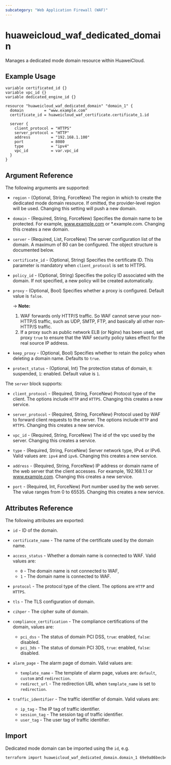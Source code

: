 ```yaml
---
subcategory: "Web Application Firewall (WAF)"
---
```


# huaweicloud_waf_dedicated_domain

Manages a dedicated mode domain resource within HuaweiCloud.

## Example Usage

```hcl
variable certificated_id {}
variable vpc_id {}
variable dedicated_engine_id {}

resource "huaweicloud_waf_dedicated_domain" "domain_1" {
  domain         = "www.example.com"
  certificate_id = huaweicloud_waf_certificate.certificate_1.id

  server {
    client_protocol = "HTTPS"
    server_protocol = "HTTP"
    address         = "192.168.1.100"
    port            = 8080
    type            = "ipv4"
    vpc_id          = var.vpc_id
  }
}

```

## Argument Reference

The following arguments are supported:

* `region` - (Optional, String, ForceNew) The region in which to create the dedicated mode domain resource.
  If omitted, the provider-level region will be used. Changing this setting will push a new domain.
  
* `domain` - (Required, String, ForceNew) Specifies the domain name to be protected.
  For example, www.example.com or *.example.com. Changing this creates a new domain.

* `server` - (Required, List, ForceNew) The server configuration list of the domain. A maximum of 80 can be configured. 
  The object structure is documented below.

* `certificate_id` - (Optional, String) Specifies the certificate ID. This parameter is mandatory when `client_protocol` 
  is set to HTTPS.
  
* `policy_id` - (Optional, String) Specifies the policy ID associated with the domain.
  If not specified, a new policy will be created automatically. 

* `proxy` - (Optional, Bool) Specifies whether a proxy is configured. Default value is `false`.

  -> **Note:** 
  1. WAF forwards only HTTP/S traffic. So WAF cannot serve your non-HTTP/S traffic, such as UDP, SMTP, FTP, and basically
  all other non-HTTP/S traffic.
  2. If a proxy such as public network ELB (or Nginx) has been used, set proxy `true` to ensure that the WAF security policy 
  takes effect for the real source IP address.

* `keep_proxy` - (Optional, Bool) Specifies whether to retain the policy when deleting a domain name. Defaults to `true`.

* `protect_status` - (Optional, Int) The protection status of domain, `0`: suspended, `1`: enabled. Default value is `1`.

The `server` block supports:

* `client_protocol` - (Required, String, ForceNew) Protocol type of the client. The options include `HTTP` and `HTTPS`.
   Changing this creates a new service.

* `server_protocol` - (Required, String, ForceNew) Protocol used by WAF to forward client requests to the server.
  The options include `HTTP` and `HTTPS`. Changing this creates a new service.

* `vpc_id` - (Required, String, ForceNew) The id of the vpc used by the server. Changing this creates a service.

* `type` - (Required, String, ForceNew) Server network type, IPv4 or IPv6. Valid values are: `ipv4` and `ipv6`.
   Changing this creates a new service.

* `address` - (Required, String, ForceNew) IP address or domain name of the web server that the client accesses.
  For example, 192.168.1.1 or www.example.com. Changing this creates a new service.

* `port` - (Required, Int, ForceNew) Port number used by the web server. The value ranges from 0 to 65535.
   Changing this creates a new service.

## Attributes Reference

The following attributes are exported:

* `id` -  ID of the domain.

* `certificate_name` - The name of the certificate used by the domain name.

* `access_status` - Whether a domain name is connected to WAF. Valid values are:
  * `0` - The domain name is not connected to WAF, 
  * `1` - The domain name is connected to WAF.

* `protocol` - The protocol type of the client. The options are `HTTP` and `HTTPS`.

* `tls` - The TLS configuration of domain.

* `cihper` - The cipher suite of domain.

* `compliance_certification` - The compliance certifications of the domain, values are:
  * `pci_dss` - The status of domain PCI DSS, `true`: enabled, `false`: disabled.
  * `pci_3ds` - The status of domain PCI 3DS, `true`: enabled, `false`: disabled.

* `alarm_page` - The alarm page of domain. Valid values are:
  * `template_name` - The template of alarm page, values are: `default`, `custom` and `redirection`.
  * `redirect_url` - The redirection URL when `template_name` is set to `redirection`.
  
* `traffic_identifier` - The traffic identifier of domain.  Valid values are:
  * `ip_tag` - The IP tag of traffic identifier.
  * `session_tag` - The session tag of traffic identifier.
  * `user_tag` - The user tag of traffic identifier.

## Import

Dedicated mode domain can be imported using the `id`, e.g.

```sh
terraform import huaweicloud_waf_dedicated_domain.domain_1 69e9a86becb4424298cc6bdeacbf69d5
```
